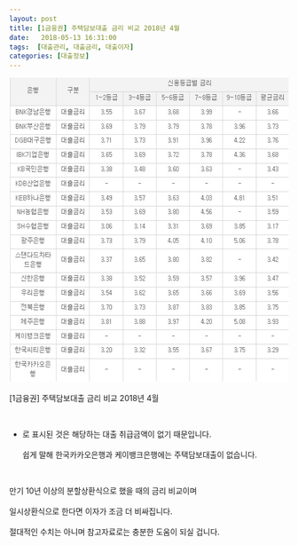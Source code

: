 ```yaml
---
layout: post
title: [1금융권] 주택담보대출 금리 비교 2018년 4월
date:   2018-05-13 16:31:00
tags:  [대출관리, 대출금리, 대출이자]
categories: [대출정보]
---
```



<img class="alignnone size-full wp-image-495" src="/images/house-loan-4.jpg" alt="" width="100%" height="547" />
<br><br>
[1금융권] 주택담보대출 금리 비교 2018년 4월

&nbsp;

- 로 표시된 것은 해당하는 대출 취급금액이 없기 때문입니다.
<br><br>
쉽게 말해 한국카카오은행과 케이뱅크은행에는 주택담보대출이 없습니다.

&nbsp;

만기 10년 이상의 분할상환식으로 했을 때의 금리 비교이며
<br><br>
일시상환식으로 한다면 이자가 조금 더 비싸집니다.
<br><br>
절대적인 수치는 아니며 참고자료로는 충분한 도움이 되실 겁니다.